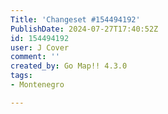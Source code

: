 ```yaml
---
Title: 'Changeset #154494192'
PublishDate: 2024-07-27T17:40:52Z
id: 154494192
user: J Cover
comment: ''
created_by: Go Map!! 4.3.0
tags:
- Montenegro

---
```

